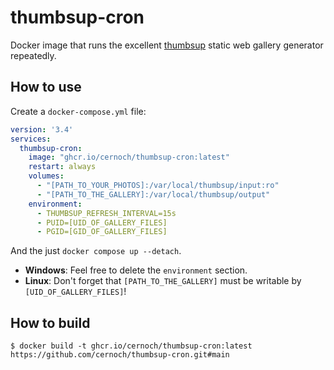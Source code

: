 # thumbsup-cron

Docker image that runs the excellent
[thumbsup](https://github.com/thumbsup/thumbsup)
static web gallery generator repeatedly. 

## How to use

Create a `docker-compose.yml` file:

```yml
version: '3.4'
services:
  thumbsup-cron:
    image: "ghcr.io/cernoch/thumbsup-cron:latest"
    restart: always
    volumes:
      - "[PATH_TO_YOUR_PHOTOS]:/var/local/thumbsup/input:ro"
      - "[PATH_TO_THE_GALLERY]:/var/local/thumbsup/output"
    environment:
      - THUMBSUP_REFRESH_INTERVAL=15s
      - PUID=[UID_OF_GALLERY_FILES]
      - PGID=[GID_OF_GALLERY_FILES]
```

And the just `docker compose up --detach`.

- **Windows**: Feel free to delete the `environment` section.
- **Linux**: Don't forget that `[PATH_TO_THE_GALLERY]` must be writable by `[UID_OF_GALLERY_FILES]`!


## How to build

```
$ docker build -t ghcr.io/cernoch/thumbsup-cron:latest https://github.com/cernoch/thumbsup-cron.git#main
```
